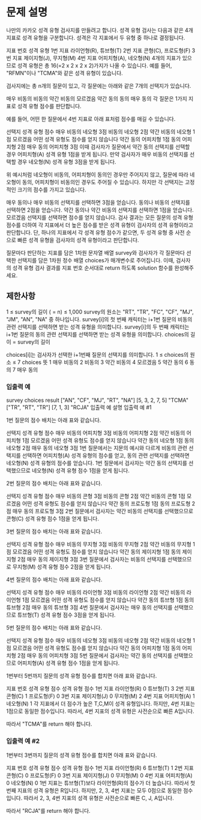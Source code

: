 # 문제 설명

나만의 카카오 성격 유형 검사지를 만들려고 합니다.
성격 유형 검사는 다음과 같은 4개 지표로 성격 유형을 구분합니다. 성격은 각 지표에서 두 유형 중 하나로 결정됩니다.

지표 번호 성격 유형
1번 지표 라이언형(R), 튜브형(T)
2번 지표 콘형(C), 프로도형(F)
3번 지표 제이지형(J), 무지형(M)
4번 지표 어피치형(A), 네오형(N)
4개의 지표가 있으므로 성격 유형은 총 16(=2 x 2 x 2 x 2)가지가 나올 수 있습니다. 예를 들어, "RFMN"이나 "TCMA"와 같은 성격 유형이 있습니다.

검사지에는 총 n개의 질문이 있고, 각 질문에는 아래와 같은 7개의 선택지가 있습니다.

매우 비동의
비동의
약간 비동의
모르겠음
약간 동의
동의
매우 동의
각 질문은 1가지 지표로 성격 유형 점수를 판단합니다.

예를 들어, 어떤 한 질문에서 4번 지표로 아래 표처럼 점수를 매길 수 있습니다.

선택지 성격 유형 점수
매우 비동의 네오형 3점
비동의 네오형 2점
약간 비동의 네오형 1점
모르겠음 어떤 성격 유형도 점수를 얻지 않습니다
약간 동의 어피치형 1점
동의 어피치형 2점
매우 동의 어피치형 3점
이때 검사자가 질문에서 약간 동의 선택지를 선택할 경우 어피치형(A) 성격 유형 1점을 받게 됩니다. 만약 검사자가 매우 비동의 선택지를 선택할 경우 네오형(N) 성격 유형 3점을 받게 됩니다.

위 예시처럼 네오형이 비동의, 어피치형이 동의인 경우만 주어지지 않고, 질문에 따라 네오형이 동의, 어피치형이 비동의인 경우도 주어질 수 있습니다.
하지만 각 선택지는 고정적인 크기의 점수를 가지고 있습니다.

매우 동의나 매우 비동의 선택지를 선택하면 3점을 얻습니다.
동의나 비동의 선택지를 선택하면 2점을 얻습니다.
약간 동의나 약간 비동의 선택지를 선택하면 1점을 얻습니다.
모르겠음 선택지를 선택하면 점수를 얻지 않습니다.
검사 결과는 모든 질문의 성격 유형 점수를 더하여 각 지표에서 더 높은 점수를 받은 성격 유형이 검사자의 성격 유형이라고 판단합니다. 단, 하나의 지표에서 각 성격 유형 점수가 같으면, 두 성격 유형 중 사전 순으로 빠른 성격 유형을 검사자의 성격 유형이라고 판단합니다.

질문마다 판단하는 지표를 담은 1차원 문자열 배열 survey와 검사자가 각 질문마다 선택한 선택지를 담은 1차원 정수 배열 choices가 매개변수로 주어집니다. 이때, 검사자의 성격 유형 검사 결과를 지표 번호 순서대로 return 하도록 solution 함수를 완성해주세요.

## 제한사항

1 ≤ survey의 길이 ( = n) ≤ 1,000
survey의 원소는 "RT", "TR", "FC", "CF", "MJ", "JM", "AN", "NA" 중 하나입니다.
survey[i]의 첫 번째 캐릭터는 i+1번 질문의 비동의 관련 선택지를 선택하면 받는 성격 유형을 의미합니다.
survey[i]의 두 번째 캐릭터는 i+1번 질문의 동의 관련 선택지를 선택하면 받는 성격 유형을 의미합니다.
choices의 길이 = survey의 길이

choices[i]는 검사자가 선택한 i+1번째 질문의 선택지를 의미합니다.
1 ≤ choices의 원소 ≤ 7
choices 뜻
1 매우 비동의
2 비동의
3 약간 비동의
4 모르겠음
5 약간 동의
6 동의
7 매우 동의

### 입출력 예

survey choices result
["AN", "CF", "MJ", "RT", "NA"] [5, 3, 2, 7, 5] "TCMA"
["TR", "RT", "TR"] [7, 1, 3] "RCJA"
입출력 예 설명
입출력 예 #1

1번 질문의 점수 배치는 아래 표와 같습니다.

선택지 성격 유형 점수
매우 비동의 어피치형 3점
비동의 어피치형 2점
약간 비동의 어피치형 1점
모르겠음 어떤 성격 유형도 점수를 얻지 않습니다
약간 동의 네오형 1점
동의 네오형 2점
매우 동의 네오형 3점
1번 질문에서는 지문의 예시와 다르게 비동의 관련 선택지를 선택하면 어피치형(A) 성격 유형의 점수를 얻고, 동의 관련 선택지를 선택하면 네오형(N) 성격 유형의 점수를 얻습니다.
1번 질문에서 검사자는 약간 동의 선택지를 선택했으므로 네오형(N) 성격 유형 점수 1점을 얻게 됩니다.

2번 질문의 점수 배치는 아래 표와 같습니다.

선택지 성격 유형 점수
매우 비동의 콘형 3점
비동의 콘형 2점
약간 비동의 콘형 1점
모르겠음 어떤 성격 유형도 점수를 얻지 않습니다
약간 동의 프로도형 1점
동의 프로도형 2점
매우 동의 프로도형 3점
2번 질문에서 검사자는 약간 비동의 선택지를 선택했으므로 콘형(C) 성격 유형 점수 1점을 얻게 됩니다.

3번 질문의 점수 배치는 아래 표와 같습니다.

선택지 성격 유형 점수
매우 비동의 무지형 3점
비동의 무지형 2점
약간 비동의 무지형 1점
모르겠음 어떤 성격 유형도 점수를 얻지 않습니다
약간 동의 제이지형 1점
동의 제이지형 2점
매우 동의 제이지형 3점
3번 질문에서 검사자는 비동의 선택지를 선택했으므로 무지형(M) 성격 유형 점수 2점을 얻게 됩니다.

4번 질문의 점수 배치는 아래 표와 같습니다.

선택지 성격 유형 점수
매우 비동의 라이언형 3점
비동의 라이언형 2점
약간 비동의 라이언형 1점
모르겠음 어떤 성격 유형도 점수를 얻지 않습니다
약간 동의 튜브형 1점
동의 튜브형 2점
매우 동의 튜브형 3점
4번 질문에서 검사자는 매우 동의 선택지를 선택했으므로 튜브형(T) 성격 유형 점수 3점을 얻게 됩니다.

5번 질문의 점수 배치는 아래 표와 같습니다.

선택지 성격 유형 점수
매우 비동의 네오형 3점
비동의 네오형 2점
약간 비동의 네오형 1점
모르겠음 어떤 성격 유형도 점수를 얻지 않습니다
약간 동의 어피치형 1점
동의 어피치형 2점
매우 동의 어피치형 3점
5번 질문에서 검사자는 약간 동의 선택지를 선택했으므로 어피치형(A) 성격 유형 점수 1점을 얻게 됩니다.

1번부터 5번까지 질문의 성격 유형 점수를 합치면 아래 표와 같습니다.

지표 번호 성격 유형 점수 성격 유형 점수
1번 지표 라이언형(R) 0 튜브형(T) 3
2번 지표 콘형(C) 1 프로도형(F) 0
3번 지표 제이지형(J) 0 무지형(M) 2
4번 지표 어피치형(A) 1 네오형(N) 1
각 지표에서 더 점수가 높은 T,C,M이 성격 유형입니다.
하지만, 4번 지표는 1점으로 동일한 점수입니다. 따라서, 4번 지표의 성격 유형은 사전순으로 빠른 A입니다.

따라서 "TCMA"를 return 해야 합니다.

### 입출력 예 #2

1번부터 3번까지 질문의 성격 유형 점수를 합치면 아래 표와 같습니다.

지표 번호 성격 유형 점수 성격 유형 점수
1번 지표 라이언형(R) 6 튜브형(T) 1
2번 지표 콘형(C) 0 프로도형(F) 0
3번 지표 제이지형(J) 0 무지형(M) 0
4번 지표 어피치형(A) 0 네오형(N) 0
1번 지표는 튜브형(T)보다 라이언형(R)의 점수가 더 높습니다. 따라서 첫 번째 지표의 성격 유형은 R입니다.
하지만, 2, 3, 4번 지표는 모두 0점으로 동일한 점수입니다. 따라서 2, 3, 4번 지표의 성격 유형은 사전순으로 빠른 C, J, A입니다.

따라서 "RCJA"를 return 해야 합니다.
